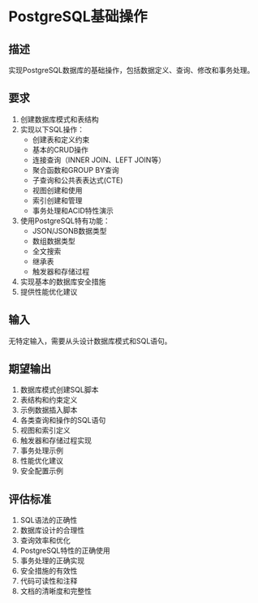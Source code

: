 # PostgreSQL基础操作

## 描述
实现PostgreSQL数据库的基础操作，包括数据定义、查询、修改和事务处理。

## 要求
1. 创建数据库模式和表结构
2. 实现以下SQL操作：
   - 创建表和定义约束
   - 基本的CRUD操作
   - 连接查询（INNER JOIN、LEFT JOIN等）
   - 聚合函数和GROUP BY查询
   - 子查询和公共表表达式(CTE)
   - 视图创建和使用
   - 索引创建和管理
   - 事务处理和ACID特性演示
3. 使用PostgreSQL特有功能：
   - JSON/JSONB数据类型
   - 数组数据类型
   - 全文搜索
   - 继承表
   - 触发器和存储过程
4. 实现基本的数据库安全措施
5. 提供性能优化建议

## 输入
无特定输入，需要从头设计数据库模式和SQL语句。

## 期望输出
1. 数据库模式创建SQL脚本
2. 表结构和约束定义
3. 示例数据插入脚本
4. 各类查询和操作的SQL语句
5. 视图和索引定义
6. 触发器和存储过程实现
7. 事务处理示例
8. 性能优化建议
9. 安全配置示例

## 评估标准
1. SQL语法的正确性
2. 数据库设计的合理性
3. 查询效率和优化
4. PostgreSQL特性的正确使用
5. 事务处理的正确实现
6. 安全措施的有效性
7. 代码可读性和注释
8. 文档的清晰度和完整性